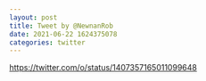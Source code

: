 ```yaml
--- 
layout: post 
title: Tweet by @NewnanRob 
date: 2021-06-22 1624375078 
categories: twitter 
--- 
```

https://twitter.com/o/status/1407357165011099648